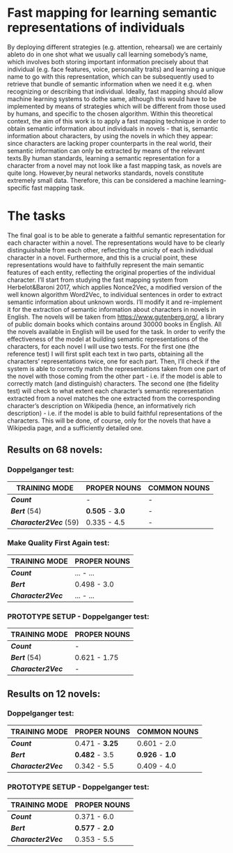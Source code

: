 # Fast mapping for learning semantic representations of individuals

By deploying different strategies (e.g.  attention, rehearsal) we are certainly ableto do in one shot what we usually call learning somebody’s name, which involves both storing important information precisely about that individual (e.g.  face features, voice, personality traits) and learning a unique name to go with this representation, which can be subsequently used to retrieve that bundle of semantic information when we need it e.g. when recognizing or describing that individual.  Ideally, fast mapping should allow machine learning systems to dothe same, although this would have to be implemented by means of strategies which will be different from those used by humans, and specific to the chosen algorithm. Within this theoretical context, the aim of this work is to apply a fast mapping technique in order to obtain semantic information about individuals in novels - that is, semantic information about characters, by using the novels in which they appear:  since characters are lacking proper counterparts in the real world, their semantic information can only be extracted by means of the relevant texts.By human standards, learning a semantic representation for a character from a novel may not look like a fast mapping task, as novels are quite long.  However,by neural networks standards, novels constitute extremely small data. Therefore, this can be considered a machine learning-specific fast mapping task.

# The tasks

The final goal is to be able to generate a faithful semantic representation for each character within a novel. The representations would have to be clearly distinguishable from each other, reflecting the unicity of each individual character in a novel. Furthermore, and this is a crucial point, these representations would have to faithfully represent the main semantic features of each entity, reflecting the original properties of the individual character. I’ll start from studying the fast mapping system from Herbelot&Baroni 2017, which applies Nonce2Vec, a modified version of the well known algorithm Word2Vec, to individual sentences in order to extract semantic information about unknown words. I’ll modify it and re-implement it for the extraction of semantic information about characters in novels in English. The novels will be taken from https://www.gutenberg.org/, a library of public domain books which contains around 30000 books in English. All the novels available in English will be used for the task. In order to verify the effectiveness of the model at building semantic representations of the characters, for each novel I will use two tests. For the first one (the reference test) I will first split each text in two parts, obtaining all the characters’ representations twice, one for each part. Then, I’ll check if the system is able to correctly match the representations taken from one part of the novel with those coming from the other part - i.e. if the model is able to correctly match (and distinguish) characters. The second one (the fidelity test) will check to what extent each character’s semantic representation extracted from a novel matches the one extracted from the corresponding character’s description on Wikipedia (hence, an informatively rich description) - i.e. if the model is able to build faithful representations of the characters. This will be done, of course, only for the novels that have a Wikipedia page, and a sufficiently detailed one.

## Results on 68 novels:

### Doppelganger test:

| TRAINING MODE | PROPER NOUNS | COMMON NOUNS |
| --- | --- | --- |
| _**Count**_ | - |  -  |
| _**Bert**_ (54) | **0.505** - **3.0** |  -  |
| _**Character2Vec**_ (59) | 0.335 - 4.5 |  -  |

### Make Quality First Again test:

| TRAINING MODE| PROPER NOUNS |
| --- | --- |
| _**Count**_ | ... - ... |
| _**Bert**_ | 0.498 - 3.0 |
| _**Character2Vec**_ | ... - ... |

### PROTOTYPE SETUP - Doppelganger test:

| TRAINING MODE | PROPER NOUNS |
| --- | --- |
| _**Count**_ |  -  |
| _**Bert**_ (54) |  0.621 -  1.75  |
| _**Character2Vec**_ | - |


## Results on 12 novels:

### Doppelganger test:

| TRAINING MODE | PROPER NOUNS | COMMON NOUNS |
| --- | --- | --- |
| _**Count**_ | 0.471 - **3.25** | 0.601 - 2.0 |
| _**Bert**_ | **0.482** - 3.5 | **0.926** - **1.0** |
| _**Character2Vec**_ | 0.342 - 5.5 | 0.409 - 4.0 |

### PROTOTYPE SETUP - Doppelganger test:

| TRAINING MODE | PROPER NOUNS |
| --- | --- |
| _**Count**_ | 0.371 - 6.0 |
| _**Bert**_ | **0.577** - **2.0** |
| _**Character2Vec**_ | 0.353 - 5.5 |
